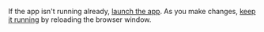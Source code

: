If the app isn't running already, 
[launch the app](/guide/setup#run-the-app).
As you make changes,
[keep it running](/guide/setup#reload-the-app)
by reloading the browser window.
